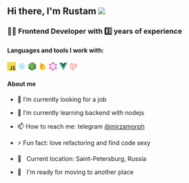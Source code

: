 ## Hi there, I'm Rustam <img src="https://media.giphy.com/media/hvRJCLFzcasrR4ia7z/giphy.gif" width="25px">
### 👨‍💻 Frontend Developer with 3️⃣ years of experience



#### Languages and tools I work with:

<code><img height="20" src="https://raw.githubusercontent.com/github/explore/80688e429a7d4ef2fca1e82350fe8e3517d3494d/topics/javascript/javascript.png"></code>
<code><img height="20" src="https://raw.githubusercontent.com/github/explore/80688e429a7d4ef2fca1e82350fe8e3517d3494d/topics/react/react.png"></code>
<code><img height="20" src="https://raw.githubusercontent.com/github/explore/80688e429a7d4ef2fca1e82350fe8e3517d3494d/topics/nodejs/nodejs.png"></code>
<code><img height="20" src="https://raw.githubusercontent.com/github/explore/80688e429a7d4ef2fca1e82350fe8e3517d3494d/topics/firebase/firebase.png"></code>
<code><img height="20" src="https://raw.githubusercontent.com/github/explore/5c058a388828bb5fde0bcafd4bc867b5bb3f26f3/topics/graphql/graphql.png"></code>
<code><img height="20" src="https://raw.githubusercontent.com/github/explore/80688e429a7d4ef2fca1e82350fe8e3517d3494d/topics/vue/vue.png"></code>
<code><img height="20" src="https://raw.githubusercontent.com/github/explore/80688e429a7d4ef2fca1e82350fe8e3517d3494d/topics/laravel/laravel.png"></code>



#### About me
- 🔭 I’m currently looking for a job
- 🌱 I’m currently learning backend with nodejs
- 📫 How to reach me: telegram <a href="https://t.me/mirzamorph" target="_blank">@mirzamorph</a>
- ⚡ Fun fact: love refactoring and find code sexy



- 📍 &nbsp;	Current location: Saint-Petersburg, Russia
- 💬 &nbsp;	I'm ready for moving to another place
